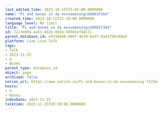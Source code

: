 ```yaml
---
last_edited_time: 2023-10-15T23:05:00.0000000
name: "Pi and bones in da evvveeening\U0001F3A4"
created_time: 2023-10-15T22:39:00.0000000
language_level: No limit
title: "Pi and bones in da evvveeening\U0001F3A4"
id: 7223e894-aa51-432b-892e-58501ef68111
parent_database_id: e9339446-880f-4ef0-8ad7-8ad1f507dded
platform: Line Live Talk
tags:
- Talk
- 2023-11-25
- π
- Bones
parent_type: database_id
object: page
archived: false
notion_url: https://www.notion.so/Pi-and-bones-in-da-evvveeening-7223e894aa51432b892e58501ef68111
hosts:
- π
- Bones
indexDate: 2023-11-25
talktime: 2023-11-25T20:30:00.0000000
---
```



   
   
   
   

   
























